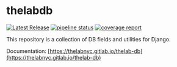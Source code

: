 # thelabdb

[![Latest Release](https://gitlab.com/thelabnyc/thelab-db/-/badges/release.svg)](https://gitlab.com/thelabnyc/thelab-db/-/releases)
[![pipeline status](https://gitlab.com/thelabnyc/thelab-db/badges/master/pipeline.svg)](https://gitlab.com/thelabnyc/thelab-db/-/commits/master)
[![coverage report](https://gitlab.com/thelabnyc/thelab-db/badges/master/coverage.svg)](https://gitlab.com/thelabnyc/thelab-db/-/commits/master)

This repository is a collection of DB fields and utilities for Django.

Documentation: [https://thelabnyc.gitlab.io/thelab-db](https://thelabnyc.gitlab.io/thelab-db)

